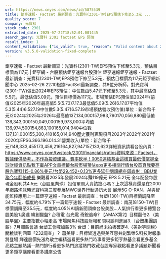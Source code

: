 ```yaml
---
url: https://news.cnyes.com/news/id/5875539
title: 鉅亨速報- Factset 最新調查：光寶科(2301-TW)EPS預估下修至5.3元 ...
quality_score: 7
company: 光寶科
stock_code: 2301
extracted_date: 2025-07-22T18:52:01.001445
search_query: 光寶科 2301 factset EPS 預估
result_index: 1
content_validation: {"is_valid": true, "reason": "Valid content about 2301"}
version: v3.5.0-validation-fixed-complete
---
```


鉅亨速報 - Factset 最新調查：光寶科(2301-TW)EPS預估下修至5.3元，預估目標價為117元 | 鉅亨網 - 台股預估‌‌鉅亨速報台股預估 鉅亨速報鉅亨速報 - Factset 最新調查：光寶科(2301-TW)EPS預估下修至5.3元，預估目標價為117元鉅亨網新聞中心 2025-02-26 22:10‌根據FactSet最新調查，共8位分析師，對光寶科(2301-TW)做出2024年EPS預估：中位數由5.47元下修至5.3元，其中最高估值5.5元，最低估值5.09元，預估目標價為117元。市場預估EPS預估值2024年(前值)2025年2026年最高值5.5(5.73)7.17.3最低值5.09(5.26)6.17.07平均值5.3(5.44)6.527.19中位數5.3(5.47)6.57.19市場預估營收‌預估值(單位：新台幣千元)2024年2025年2026年最高值137,134,000157,983,790170,056,880最低值136,343,000150,049,000159,973,000平均值136,974,500154,863,100165,014,940中位數137,131,000155,300,410165,014,940歷史獲利表現項目2023年2022年2021年2020年EPS6.366.196.014.31營業收入(單位：新台幣千元)148,333,455173,456,216164,827,947157,133,623詳細資訊請看台股內頁：https://www.cnyes.com/twstock/2301/financials/ratios資料來源：Factset，數據僅供參考，不作為投資建議。費率砍半！0050連結基金這樣買最低​價掌握全球財經資訊點我下載APP文章標籤台股市場預估eps更多相關行情台股首頁我要存股光寶科115-0.86%美元/台幣29.452+0.13%更多延伸閱讀總座邱森彬：BBU業務今年翻倍成長 樂觀看2025年發展2024年賺119億元 EPS 5.21元 全年配發每股現金股利共4.5元〈台股風向球〉投信單周大賣該擔心嗎？上次這樣賣還是在2000年網路泡沫時光寶科第三度參展MWC世界行動通訊大會 展示5G O-RAN、AI與智能監控應用‌上一篇鉅亨速報 - Factset 最新調查：台塑(1301-TW)目標價調降至34.75元，幅度約4.79%下一篇鉅亨速報 - Factset 最新調查：南茂(8150-TW)目標價調降至35.5元，幅度約4.05%‌‌AI讀新聞頭條台股美股...人氣排行看更多總覽台股美股1.廣達 緯創變盤? 台積電 台光電 奇鋐逃命? 【AMAX第2】目標翻倍2.〈美股早盤〉主要指數小幅走高 市場聚焦科技股財報和關稅談判進展3.〈台塑集團調薪〉7月調薪會議 台塑工會喊加薪3% 台塑：目前尚未拍板確定4.〈美對等關稅〉關稅談判涵蓋「232調查」？ 蕭美琴：目標皆透過與美互惠共創繁榮5.科技財報季將登場 輝達股價先漲為敬‌主編精選看更多‌熱門時事看更多‌‌‌‌‌‌‌‌‌‌‌‌‌‌‌‌‌鉅亨熱基金看更多基金亮點主題熱議‌‌‌‌--‌‌‌‌熱門排行看更多熱門追蹤熱門收藏‌‌‌‌‌‌‌‌‌台股專家觀點看更多議題新聞看更多鉅亨講座看更多講座公告‌‌‌‌‌‌‌‌